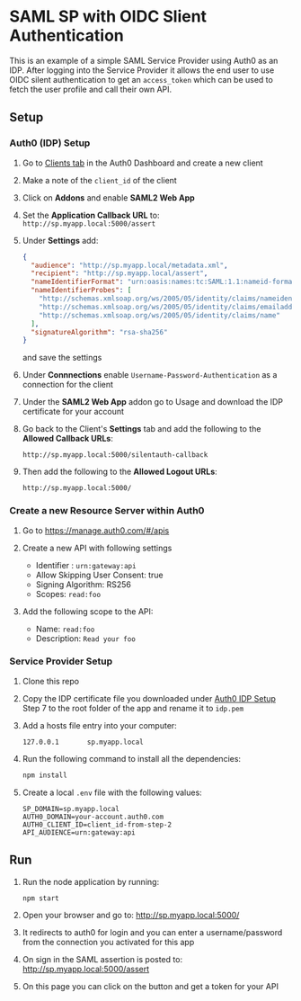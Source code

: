 # SAML SP with OIDC Slient Authentication

This is an example of a simple SAML Service Provider using Auth0 as an IDP. After logging into the Service Provider it allows the end user to use OIDC silent authentication to get an `access_token` which can be used to fetch the user profile and call their own API.

## Setup

### Auth0 (IDP) Setup

1. Go to [Clients tab](https://manage.auth0.com/#/clients) in the Auth0 Dashboard and create a new client
2. Make a note of the `client_id` of the client
3. Click on **Addons** and enable **SAML2 Web App**
4. Set the **Application Callback URL** to: `http://sp.myapp.local:5000/assert`
5. Under **Settings** add:
    ```json
    {
      "audience": "http://sp.myapp.local/metadata.xml",
      "recipient": "http://sp.myapp.local/assert",
      "nameIdentifierFormat": "urn:oasis:names:tc:SAML:1.1:nameid-format:unspecified",
      "nameIdentifierProbes": [
        "http://schemas.xmlsoap.org/ws/2005/05/identity/claims/nameidentifier",
        "http://schemas.xmlsoap.org/ws/2005/05/identity/claims/emailaddress",
        "http://schemas.xmlsoap.org/ws/2005/05/identity/claims/name"
      ],
      "signatureAlgorithm": "rsa-sha256"
    }
    ```
    and save the settings

6. Under **Connnections** enable `Username-Password-Authentication` as a connection for the client

7. Under the **SAML2 Web App** addon go to Usage and download the IDP certificate for your account

8. Go back to the Client's **Settings** tab and add the following to the **Allowed Callback URLs**:
   ```
   http://sp.myapp.local:5000/silentauth-callback
   ```

9. Then add the following to the **Allowed Logout URLs**:
   ```
   http://sp.myapp.local:5000/
   ```

### Create a new Resource Server within Auth0

1. Go to https://manage.auth0.com/#/apis

2. Create a new API with following settings
   - Identifier : `urn:gateway:api`
   - Allow Skipping User Consent: true
   - Signing Algorithm: RS256
   - Scopes: `read:foo`

3. Add the following scope to the API:
   - Name: `read:foo`
   - Description: `Read your foo`

### Service Provider Setup

1. Clone this repo

2. Copy the IDP certificate file you downloaded under [Auth0 IDP Setup](#auth0-) Step 7 to the root folder of the app and rename it to `idp.pem`

3. Add a hosts file entry into your computer: 

    ```
    127.0.0.1       sp.myapp.local
    ```

4. Run the following command to install all the dependencies:

    ```bash
    npm install
    ```

5. Create a local `.env` file with the following values:

    ```
    SP_DOMAIN=sp.myapp.local
    AUTH0_DOMAIN=your-account.auth0.com
    AUTH0_CLIENT_ID=client_id-from-step-2
    API_AUDIENCE=urn:gateway:api
    ```

## Run

1. Run the node application by running:

    ```bash
    npm start
    ```

2. Open your browser and go to: http://sp.myapp.local:5000/

3. It redirects to auth0 for login and you can enter a username/password from the connection you activated for this app

4. On sign in the SAML assertion is posted to: http://sp.myapp.local:5000/assert 

5. On this page you can click on the button and get a token for your API
